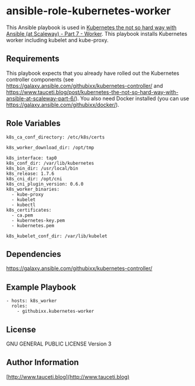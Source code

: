 ansible-role-kubernetes-worker
==============================

This Ansible playbook is used in [Kubernetes the not so hard way with Ansible (at Scaleway) - Part 7 - Worker](https://www.tauceti.blog/post/kubernetes-the-not-so-hard-way-with-ansible-at-scaleway-part-7/). This playbook installs Kubernetes worker including kubelet and kube-proxy.

Requirements
------------

This playbook expects that you already have rolled out the Kubernetes controller components (see https://galaxy.ansible.com/githubixx/kubernetes-controller/ and https://www.tauceti.blog/post/kubernetes-the-not-so-hard-way-with-ansible-at-scaleway-part-6/). You also need Docker installed (you can use https://galaxy.ansible.com/githubixx/docker/).

Role Variables
--------------

```
k8s_ca_conf_directory: /etc/k8s/certs

k8s_worker_download_dir: /opt/tmp

k8s_interface: tap0
k8s_conf_dir: /var/lib/kubernetes
k8s_bin_dir: /usr/local/bin
k8s_release: 1.7.6
k8s_cni_dir: /opt/cni
k8s_cni_plugin_version: 0.6.0
k8s_worker_binaries:
  - kube-proxy
  - kubelet
  - kubectl
k8s_certificates:
  - ca.pem
  - kubernetes-key.pem
  - kubernetes.pem

k8s_kubelet_conf_dir: /var/lib/kubelet
```

Dependencies
------------

https://galaxy.ansible.com/githubixx/kubernetes-controller/

Example Playbook
----------------

```
- hosts: k8s_worker
  roles:
    - githubixx.kubernetes-worker
```

License
-------

GNU GENERAL PUBLIC LICENSE Version 3

Author Information
------------------

[http://www.tauceti.blog](http://www.tauceti.blog)
